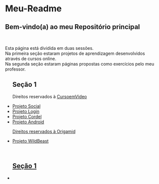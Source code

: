 # <h1>Meu-Readme</h1>
 <h2>Bem-vindo(a) ao meu Repositório principal</h2>
 <br>
<p>
Esta página está dividida em duas sessões.<br>
Na primeira seção estaram projetos de aprendizagem desenvolvidos através de cursos online.<br>
Na segunda seção estaram páginas propostas como exercícios pelo meu professor.
</p>
<ul>
    <h2>Seção 1</h2>
    <p>Direitos reservados à <a href="">CursoemVideo</a></p>
    <li><a href="https://eduardo-rodriguess.github.io/projeto-social/">Projeto Social
    <li><a href="https://eduardo-rodriguess.github.io/projeto-login/">Projeto Login
    <li><a href="https://eduardo-rodriguess.github.io/projeto-cordel/">Projeto Cordel
    <li><a href="https://eduardo-rodriguess.github.io/projeto-android/">Projeto Android
    <br>
    <p>Direitos reservados à <a href="">Origamid</a></p>
    <li><a href="https://eduardo-rodriguess.github.io/css-grid-origamid/wildbeast/">Projeto WildBeast
</ul>
<br>
<ul>
    <h2>Seção 1</h2>
    <li><a href="">
</ul>
